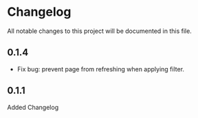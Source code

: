 # Changelog

All notable changes to this project will be documented in this file.

## 0.1.4

* Fix bug: prevent page from refreshing when applying filter.

## 0.1.1

Added Changelog